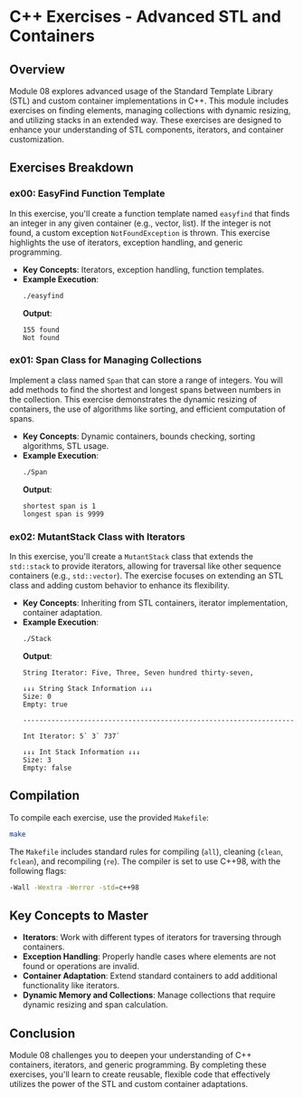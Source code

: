 # C++ Exercises - Advanced STL and Containers

## Overview
Module 08 explores advanced usage of the Standard Template Library (STL) and custom container implementations in C++. This module includes exercises on finding elements, managing collections with dynamic resizing, and utilizing stacks in an extended way. These exercises are designed to enhance your understanding of STL components, iterators, and container customization.

## Exercises Breakdown

### ex00: EasyFind Function Template
In this exercise, you'll create a function template named `easyfind` that finds an integer in any given container (e.g., vector, list). If the integer is not found, a custom exception `NotFoundException` is thrown. This exercise highlights the use of iterators, exception handling, and generic programming.
- **Key Concepts**: Iterators, exception handling, function templates.
- **Example Execution**:
  ```sh
  ./easyfind
  ```
  **Output**:
  ```
  155 found
  Not found
  ```

### ex01: Span Class for Managing Collections
Implement a class named `Span` that can store a range of integers. You will add methods to find the shortest and longest spans between numbers in the collection. This exercise demonstrates the dynamic resizing of containers, the use of algorithms like sorting, and efficient computation of spans.
- **Key Concepts**: Dynamic containers, bounds checking, sorting algorithms, STL usage.
- **Example Execution**:
  ```sh
  ./Span
  ```
  **Output**:
  ```
  shortest span is 1
  longest span is 9999
  ```

### ex02: MutantStack Class with Iterators
In this exercise, you'll create a `MutantStack` class that extends the `std::stack` to provide iterators, allowing for traversal like other sequence containers (e.g., `std::vector`). The exercise focuses on extending an STL class and adding custom behavior to enhance its flexibility.
- **Key Concepts**: Inheriting from STL containers, iterator implementation, container adaptation.
- **Example Execution**:
  ```sh
  ./Stack
  ```
  **Output**:
  ```
  String Iterator: Five, Three, Seven hundred thirty-seven,
  
  ↓↓↓ String Stack Information ↓↓↓
  Size: 0
  Empty: true
  
  -------------------------------------------------------------------
  
  Int Iterator: 5` 3` 737`
  
  ↓↓↓ Int Stack Information ↓↓↓
  Size: 3
  Empty: false
  ```

## Compilation
To compile each exercise, use the provided `Makefile`:
```sh
make
```
The `Makefile` includes standard rules for compiling (`all`), cleaning (`clean`, `fclean`), and recompiling (`re`). The compiler is set to use C++98, with the following flags:
```sh
-Wall -Wextra -Werror -std=c++98
```

## Key Concepts to Master
- **Iterators**: Work with different types of iterators for traversing through containers.
- **Exception Handling**: Properly handle cases where elements are not found or operations are invalid.
- **Container Adaptation**: Extend standard containers to add additional functionality like iterators.
- **Dynamic Memory and Collections**: Manage collections that require dynamic resizing and span calculation.

## Conclusion
Module 08 challenges you to deepen your understanding of C++ containers, iterators, and generic programming. By completing these exercises, you'll learn to create reusable, flexible code that effectively utilizes the power of the STL and custom container adaptations.

